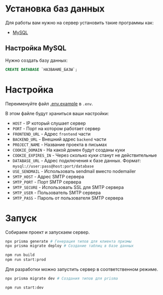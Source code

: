 # Установка баз данных

Для работы вам нужно на сервер установить такие программы как:

- [MySQL](https://www.mysql.com/)

## Настройка MySQL 

Нужно создать базу данных:
```sql
CREATE DATABASE `НАЗВАНИЕ_БАЗЫ`;
```

# Настройка

Переименуйте файл [.env.example](https://github.com/AuroraTeam/EasyCabinet/blob/master/packages/backend/.env.example) в `.env`.  

В этом файле будут храниться ваши настройки:

- `HOST` - IP который слушает сервер
- `PORT` - Порт на котором работает сервер
- `FRONTEND_URL` - Адрес `frontend` части
- `BACKEND_URL` - Внешний адрес `backend` части
- `PROJECT_NAME` - Название проекта в письмах
- `COOKIE_DOMAIN` - На какой домен будут созданы куки
- `COOKIE_EXPIRES_IN` - Через сколько куки станут не действительные
- `DATABASE_URL` - Адрес подключения к базе данных. Формат: `mysql://user:pass@host:port/database`
- `USE_SENDMAIL` - Использовать sendmail вместо nodemailer
- `SMTP_HOST` - Адрес SMTP сервера
- `SMTP_PORT` - Порт SMTP сервера
- `SMTP_SECURE` - Использовать SSL для SMTP сервера
- `SMTP_USER` - Пользователь SMTP сервера
- `SMTP_PASS` - Пароль от пользователя SMTP сервера

# Запуск 

Собираем проект и запускаем сервер.
```sh
npx prisma generate # Генерация типов для клиента призмы
npx prisma migrate deploy # Создание таблиц в базе данных

npm run build
npm run start:prod
```

Для разработки можно запустить сервер в соответственном режиме.

```sh
npx prisma migrate dev # Создания типов для prisma

npm run start:dev
```

